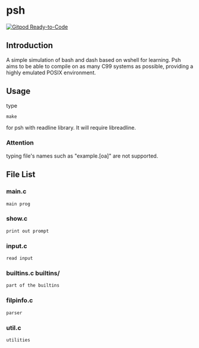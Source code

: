 # psh
[![Gitpod Ready-to-Code](https://img.shields.io/badge/Gitpod-Ready--to--Code-blue?logo=gitpod)](https://gitpod.io/#https://github.com/myzhang1029/psh) 

## Introduction
A simple simulation of bash and dash based on wshell for learning.
Psh aims to be able to compile on as many C99 systems as possible,
providing a highly emulated POSIX environment.

## Usage
type

	make

for psh with readline library. It will require libreadline.


### Attention
typing file's names such as "example.[oa]" are not supported.

## File List
### main.c
	main prog

### show.c
	print out prompt

### input.c
	read input

### builtins.c builtins/
	part of the builtins

### filpinfo.c
	parser

### util.c
	utilities
